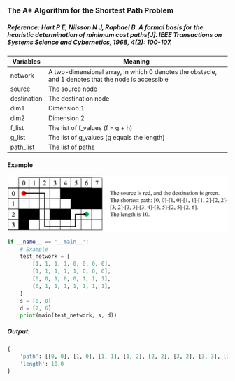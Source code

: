 ### The A* Algorithm for the Shortest Path Problem

##### Reference: Hart P E, Nilsson N J, Raphael B. A formal basis for the heuristic determination of minimum cost paths[J]. IEEE Transactions on Systems Science and Cybernetics, 1968, 4(2): 100-107.

| Variables   | Meaning                                                      |
| ----------- | ------------------------------------------------------------ |
| network     | A two-dimensional array, in which 0 denotes the obstacle, and 1 denotes that the node is accessible |
| source      | The source node                                              |
| destination | The destination node                                         |
| dim1        | Dimension 1                                                  |
| dim2        | Dimension 2                                                  |
| f_list      | The list of f_values (f = g + h)                             |
| g_list      | The list of g_values (g equals the length)                   |
| path_list   | The list of paths                                            |

#### Example

![](https://github.com/Xavier-MaYiMing/The-A-Star-algorithm-for-the-shortest-path-problem/blob/main/A-star%20example.png)

```python
if __name__ == '__main__':
    # Example
    test_network = [
        [1, 1, 1, 1, 0, 0, 0, 0],
        [1, 1, 1, 1, 1, 0, 0, 0],
        [0, 0, 1, 0, 0, 1, 1, 1],
        [0, 1, 1, 1, 1, 1, 1, 1],
    ]
    s = [0, 0]
    d = [2, 6]
    print(main(test_network, s, d))
```

##### Output: 

```python
{
    'path': [[0, 0], [1, 0], [1, 1], [1, 2], [2, 2], [3, 2], [3, 3], [3, 4], [3, 5], [2, 5], [2, 6]], 
    'length': 10.0
}
```

